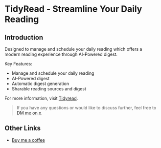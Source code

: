 # TidyRead - Streamline Your Daily Reading

## Introduction
Designed to manage and schedule your daily reading which offers a modern reading experience through AI-Powered digest.

Key Features:
* Manage and schedule your daily reading
* AI-Powered digest
* Automatic digest generation
* Sharable reading sources and digest

For more information, visit [Tidyread](https://tidyread.info).

> If you have any questions or would like to discuss further, feel free to [DM me on x](https://x.com/jaredliu_bravo).

## Other Links
* [Buy me a coffee](https://www.buymeacoffee.com/jaredliu)